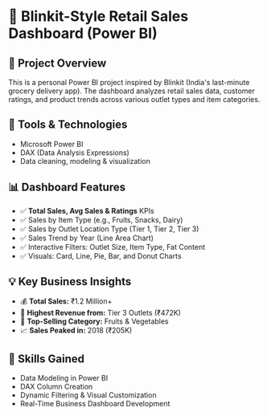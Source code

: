 # 🛒 Blinkit-Style Retail Sales Dashboard (Power BI)

## 📌 Project Overview
This is a personal Power BI project inspired by Blinkit (India's last-minute grocery delivery app). The dashboard analyzes retail sales data, customer ratings, and product trends across various outlet types and item categories.

## 🧰 Tools & Technologies
- Microsoft Power BI
- DAX (Data Analysis Expressions)
- Data cleaning, modeling & visualization

## 📊 Dashboard Features
- ✅ **Total Sales, Avg Sales & Ratings** KPIs
- ✅ Sales by Item Type (e.g., Fruits, Snacks, Dairy)
- ✅ Sales by Outlet Location Type (Tier 1, Tier 2, Tier 3)
- ✅ Sales Trend by Year (Line Area Chart)
- ✅ Interactive Filters: Outlet Size, Item Type, Fat Content
- ✅ Visuals: Card, Line, Pie, Bar, and Donut Charts

## 💡 Key Business Insights
- 💰 **Total Sales:** ₹1.2 Million+
- 🏬 **Highest Revenue from:** Tier 3 Outlets (₹472K)
- 🥦 **Top-Selling Category:** Fruits & Vegetables
- 📈 **Sales Peaked in:** 2018 (₹205K)

## 🧠 Skills Gained
- Data Modeling in Power BI  
- DAX Column Creation  
- Dynamic Filtering & Visual Customization  
- Real-Time Business Dashboard Development  


